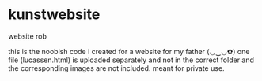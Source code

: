 # kunstwebsite
website rob

this is the noobish code i created for a website for my father (◡‿◡✿)
one file (lucassen.html) is uploaded separately and not in the correct folder and the corresponding images are not included. 
meant for private use.

